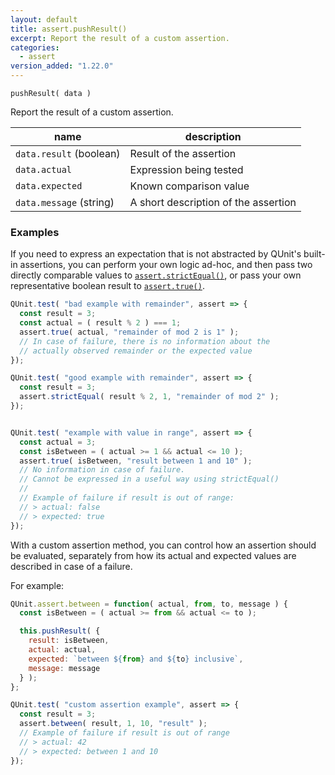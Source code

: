 ```yaml
---
layout: default
title: assert.pushResult()
excerpt: Report the result of a custom assertion.
categories:
  - assert
version_added: "1.22.0"
---
```


`pushResult( data )`

Report the result of a custom assertion.

| name | description |
|------|-------------|
| `data.result` (boolean) | Result of the assertion |
| `data.actual` | Expression being tested |
| `data.expected` | Known comparison value |
| `data.message` (string) | A short description of the assertion |

### Examples

If you need to express an expectation that is not abstracted by QUnit's built-in assertions, you can perform your own logic ad-hoc, and then pass two directly comparable values to [`assert.strictEqual()`](./strictEqual.md), or pass your own representative boolean result to [`assert.true()`](./true.md).

```js
QUnit.test( "bad example with remainder", assert => {
  const result = 3;
  const actual = ( result % 2 ) === 1;
  assert.true( actual, "remainder of mod 2 is 1" );
  // In case of failure, there is no information about the
  // actually observed remainder or the expected value
});

QUnit.test( "good example with remainder", assert => {
  const result = 3;
  assert.strictEqual( result % 2, 1, "remainder of mod 2" );
});


QUnit.test( "example with value in range", assert => {
  const actual = 3;
  const isBetween = ( actual >= 1 && actual <= 10 );
  assert.true( isBetween, "result between 1 and 10" );
  // No information in case of failure.
  // Cannot be expressed in a useful way using strictEqual()
  //
  // Example of failure if result is out of range:
  // > actual: false
  // > expected: true
});
```

With a custom assertion method, you can control how an assertion should be evaluated, separately from how its actual and expected values are described in case of a failure.

For example:

```js
QUnit.assert.between = function( actual, from, to, message ) {
  const isBetween = ( actual >= from && actual <= to );

  this.pushResult( {
    result: isBetween,
    actual: actual,
    expected: `between ${from} and ${to} inclusive`,
    message: message
  } );
};

QUnit.test( "custom assertion example", assert => {
  const result = 3;
  assert.between( result, 1, 10, "result" );
  // Example of failure if result is out of range
  // > actual: 42
  // > expected: between 1 and 10
});
```
